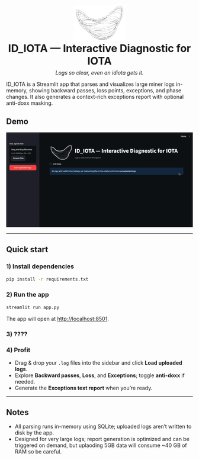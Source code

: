 <div align="center">
  <img src="assets/logo.png" alt="ID_IOTA logo" width="140">
  <div>
    <h1 style="margin:0;">ID_IOTA — Interactive Diagnostic for IOTA</h1>
    <p style="margin:6px 0 0 0;"><em>Logs so clear, even an idiota gets it.</em></p>
  </div>
</div>



ID\_IOTA is a Streamlit app that parses and visualizes large miner logs in-memory, showing backward passes, loss points, exceptions, and phase changes. It also generates a context-rich exceptions report with optional anti-doxx masking.

## Demo

![Demo](assets/output.gif)

---

## Quick start

### 1) Install dependencies

```bash
pip install -r requirements.txt
```

### 2) Run the app

```bash
streamlit run app.py
```

The app will open at [http://localhost:8501](http://localhost:8501).

### 3) ????

### 4) Profit

* Drag & drop your `.log` files into the sidebar and click **Load uploaded logs**.
* Explore **Backward passes**, **Loss**, and **Exceptions**; toggle **anti-doxx** if needed.
* Generate the **Exceptions text report** when you’re ready.

---

## Notes

* All parsing runs in-memory using SQLite; uploaded logs aren’t written to disk by the app.
* Designed for very large logs; report generation is optimized and can be triggered on demand, but uplaoding 5GB data will consume ~40 GB of RAM so be careful.
